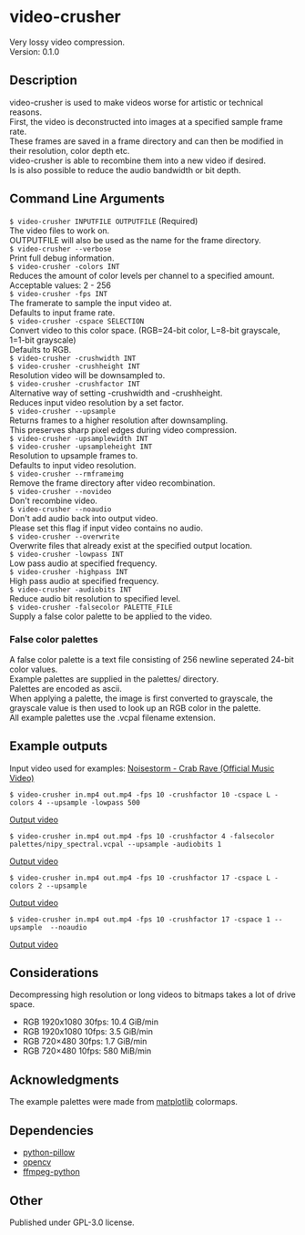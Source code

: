 # video-crusher

Very lossy video compression.  
Version: 0.1.0

## Description

video-crusher is used to make videos worse for artistic or technical reasons.  
First, the video is deconstructed into images at a specified sample frame rate.  
These frames are saved in a frame directory and can then be modified in their resolution, color depth etc.  
video-crusher is able to recombine them into a new video if desired.  
Is is also possible to reduce the audio bandwidth or bit depth.  

## Command Line Arguments

`$ video-crusher INPUTFILE OUTPUTFILE` (Required)  
The video files to work on.  
OUTPUTFILE will also be used as the name for the frame directory.  
`$ video-crusher --verbose`  
Print full debug information.  
`$ video-crusher -colors INT`  
Reduces the amount of color levels per channel to a specified amount.  
Acceptable values: 2 - 256  
`$ video-crusher -fps INT`  
The framerate to sample the input video at.  
Defaults to input frame rate.  
`$ video-crusher -cspace SELECTION`  
Convert video to this color space. (RGB=24-bit color, L=8-bit grayscale, 1=1-bit grayscale)  
Defaults to RGB.  
`$ video-crusher -crushwidth INT`  
`$ video-crusher -crushheight INT`  
Resolution video will be downsampled to.  
`$ video-crusher -crushfactor INT`  
Alternative way of setting -crushwidth and -crushheight.  
Reduces input video resolution by a set factor.  
`$ video-crusher --upsample`  
Returns frames to a higher resolution after downsampling.  
This preserves sharp pixel edges during video compression.  
`$ video-crusher -upsamplewidth INT`  
`$ video-crusher -upsampleheight INT`  
Resolution to upsample frames to.   
Defaults to input video resolution.  
`$ video-crusher --rmframeimg`    
Remove the frame directory after video recombination.  
`$ video-crusher --novideo`  
Don't recombine video.  
`$ video-crusher --noaudio`  
Don't add audio back into output video.  
Please set this flag if input video contains no audio.  
`$ video-crusher --overwrite`  
Overwrite files that already exist at the specified output location.  
`$ video-crusher -lowpass INT`  
Low pass audio at specified frequency.  
`$ video-crusher -highpass INT`  
High pass audio at specified frequency.  
`$ video-crusher -audiobits INT`  
Reduce audio bit resolution to specified level.  
`$ video-crusher -falsecolor PALETTE_FILE`    
Supply a false color palette to be applied to the video.  

### False color palettes

A false color palette is a text file consisting of 256 newline seperated 24-bit color values.  
Example palettes are supplied in the palettes/ directory.  
Palettes are encoded as ascii.  
When applying a palette, the image is first converted to grayscale, the grayscale value is then used to look up an RGB color in the palette.  
All example palettes use the .vcpal filename extension.  

## Example outputs
Input video used for examples: [Noisestorm - Crab Rave (Official Music Video)](https://youtu.be/cE0wfjsybIQ)  
```
$ video-crusher in.mp4 out.mp4 -fps 10 -crushfactor 10 -cspace L -colors 4 --upsample -lowpass 500  
```
[Output video](https://youtu.be/iQYhlxVNbrg)  
```
$ video-crusher in.mp4 out.mp4 -fps 10 -crushfactor 4 -falsecolor palettes/nipy_spectral.vcpal --upsample -audiobits 1  
```
[Output video](https://youtu.be/iZBzmmg-jKQ)  
```
$ video-crusher in.mp4 out.mp4 -fps 10 -crushfactor 17 -cspace L -colors 2 --upsample  
```
[Output video](https://youtu.be/-ywP-9Joyqs)  
```
$ video-crusher in.mp4 out.mp4 -fps 10 -crushfactor 17 -cspace 1 --upsample  --noaudio
```
[Output video](https://youtu.be/DpW4GvWdQes)  

## Considerations

Decompressing high resolution or long videos to bitmaps takes a lot of drive space.  
- RGB 1920x1080 30fps: 10.4 GiB/min   
- RGB 1920x1080 10fps: 3.5 GiB/min  
- RGB 720×480 30fps: 1.7 GiB/min  
- RGB 720×480 10fps: 580 MiB/min  

## Acknowledgments

The example palettes were made from [matplotlib](https://matplotlib.org/) colormaps.

## Dependencies

- [python-pillow](https://pillow.readthedocs.io/en/stable/)
- [opencv](https://docs.opencv.org/4.x/index.html)
- [ffmpeg-python](https://github.com/kkroening/ffmpeg-python)

## Other

Published under GPL-3.0 license.
